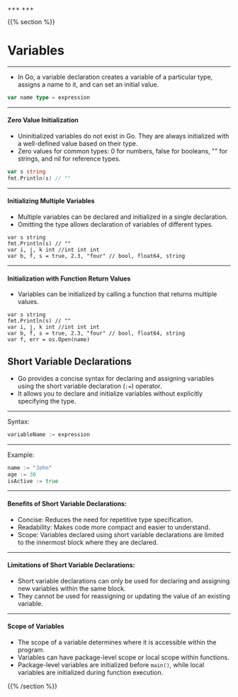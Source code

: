 +++
+++

{{% section %}}

# Variables 

---

- In Go, a variable declaration creates a variable of a particular type, assigns a name to it, and can set an initial value.

```go
var name type = expression
```
---
#### Zero Value Initialization
- Uninitialized variables do not exist in Go. They are always initialized with a well-defined value based on their type.
- Zero values for common types: 0 for numbers, false for booleans, "" for strings, and nil for reference types.

```go
var s string
fmt.Println(s) // ""
```
---
#### Initializing Multiple Variables
- Multiple variables can be declared and initialized in a single declaration.
- Omitting the type allows declaration of variables of different types.

```go{3-4}
var s string
fmt.Println(s) // ""
var i, j, k int //int int int
var b, f, s = true, 2.3, "four" // bool, float64, string
```

---
#### Initialization with Function Return Values
- Variables can be initialized by calling a function that returns multiple values.

```go{5}
var s string
fmt.Println(s) // ""
var i, j, k int //int int int
var b, f, s = true, 2.3, "four" // bool, float64, string
var f, err = os.Open(name)
```

## Short Variable Declarations
- Go provides a concise syntax for declaring and assigning variables using the short variable declaration (`:=`) operator.
- It allows you to declare and initialize variables without explicitly specifying the type.

---
Syntax:
```go
variableName := expression
```

---
Example:
```go
name := "John"
age := 30
isActive := true
```

---
#### Benefits of Short Variable Declarations:
- Concise: Reduces the need for repetitive type specification.
- Readability: Makes code more compact and easier to understand.
- Scope: Variables declared using short variable declarations are limited to the innermost block where they are declared.

---
#### Limitations of Short Variable Declarations:
- Short variable declarations can only be used for declaring and assigning new variables within the same block.
- They cannot be used for reassigning or updating the value of an existing variable.


---
#### Scope of Variables
- The scope of a variable determines where it is accessible within the program.
- Variables can have package-level scope or local scope within functions.
- Package-level variables are initialized before `main()`, while local variables are initialized during function execution.


{{% /section %}}